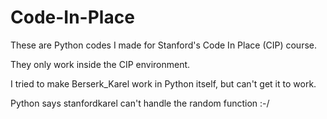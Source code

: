 # Code-In-Place
These are Python codes I made for Stanford's Code In Place (CIP) course.

They only work inside the CIP environment.

I tried to make Berserk_Karel work in Python itself, but can't get it to work.

Python says stanfordkarel can't handle the random function :-/

